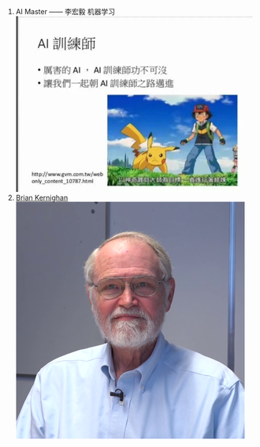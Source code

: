 1. AI Master —— 李宏毅 机器学习 
![](chap1_1_AIMaster.jpg)
2. [Brian Kernighan](https://en.wikipedia.org/wiki/Brian_Kernighan#/media/File:Brian-Kernighan-2017.png) 
![](chap1_1_464px-Brian-Kernighan-2017.png)